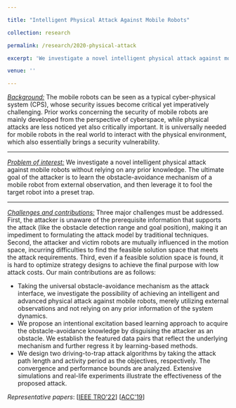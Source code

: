 ```yaml
---

title: "Intelligent Physical Attack Against Mobile Robots"

collection: research

permalink: /research/2020-physical-attack

excerpt: 'We investigate a novel intelligent physical attack against mobile robots without relying on any prior knowledge. The ultimate goal of the attacker is to learn the obstacle-avoidance mechanism of a mobile robot from external observation, and then leverage it to fool the target robot into a preset trap. <br> *Representative papers*:	[[IEEE TRO'22](https://arxiv.org/abs/1910.06461)]	[[ACC'19](https://ieeexplore.ieee.org/document/8814377)] '

venue: ''

---
```


*<u>Background:</u>* The mobile robots can be seen as a typical cyber-physical system (CPS), whose security issues become critical yet imperatively challenging. Prior works concerning the security of mobile robots are mainly developed from the perspective of cyberspace, while physical attacks are less noticed yet also critically important. It is universally needed for mobile robots in the real world to interact with the physical environment, which also essentially brings a security vulnerability. 

------

*<u>Problem of interest:</u>* We investigate a novel intelligent physical attack against mobile robots without relying on any prior knowledge. The ultimate goal of the attacker is to learn the obstacle-avoidance mechanism of a mobile robot from external observation, and then leverage it to fool the target robot into a preset trap.

------

*<u>Challenges and contributions:</u>* Three major challenges must be addressed. First, the attacker is unaware of the prerequisite information that supports the attack (like the obstacle detection range and goal position), making it an impediment to formulating the attack model by traditional techniques. Second, the attacker and victim robots are mutually influenced in the motion space, incurring difficulties to find the feasible solution space that meets the attack requirements. Third, even if a feasible solution space is found, it is hard to optimize strategy designs to achieve the final purpose with low attack costs. Our main contributions are as follows: 

- Taking the universal obstacle-avoidance mechanism as the attack interface, we investigate the possibility of achieving an intelligent and advanced physical attack against mobile robots, merely utilizing external observations and not relying on any prior information of the system dynamics.
- We propose an intentional excitation based learning approach to acquire the obstacle-avoidance knowledge by disguising the attacker as an obstacle. We establish the featured data pairs that reflect the underlying mechanism and further regress it by learning-based methods.
- We design two driving-to-trap attack algorithms by taking the attack path length and activity period as the objectives, respectively. The convergence and performance bounds are analyzed. Extensive simulations and real-life experiments illustrate the effectiveness of the proposed attack.

*Representative papers*:	[[IEEE TRO'22](https://arxiv.org/abs/1910.06461)]	[[ACC'19](https://ieeexplore.ieee.org/document/8814377)] 
